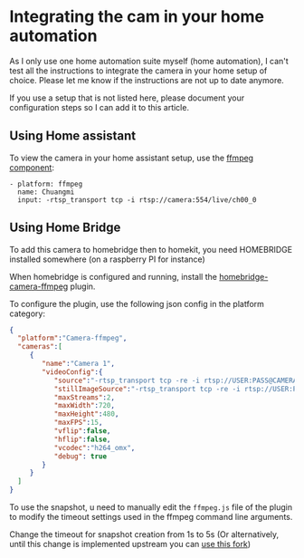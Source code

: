 # Integrating the cam in your home automation

As I only use one home automation suite myself (home automation), 
I can't test all the instructions to integrate the camera in your home setup of choice. 
Please let me know if the instructions are not up to date anymore.

If you use a setup that is not listed here, 
please document your configuration steps so I can add it to this article.


## Using Home assistant

To view the camera in your home assistant setup, 
use the [ffmpeg component](https://www.home-assistant.io/components/camera.ffmpeg/):

```
- platform: ffmpeg
  name: Chuangmi
  input: -rtsp_transport tcp -i rtsp://camera:554/live/ch00_0
```

## Using Home Bridge

To add this camera to homebridge then to homekit, you need HOMEBRIDGE installed somewhere (on a raspberry PI for instance)

When homebridge is configured and running, 
install the [homebridge-camera-ffmpeg](https://github.com/KhaosT/homebridge-camera-ffmpeg) plugin.

To configure the plugin, use the following json config in the platform category:

```json
{
  "platform":"Camera-ffmpeg",
  "cameras":[
     {
        "name":"Camera 1",
        "videoConfig":{
           "source":"-rtsp_transport tcp -re -i rtsp://USER:PASS@CAMERA_HOSTNAME:554/live/ch00_0",
           "stillImageSource":"-rtsp_transport tcp -re -i rtsp://USER:PASS@CAMERA_HOSTNAME:554/live/ch00_0 -vframes 1",
           "maxStreams":2,
           "maxWidth":720,
           "maxHeight":480,
           "maxFPS":15,
           "vflip":false,
           "hflip":false,
           "vcodec":"h264_omx",
           "debug": true
        }
     }
  ]
}
```

To use the snapshot, u need to manually edit the `ffmpeg.js` file of the plugin 
to modify the timeout settings used in the ffmpeg command line arguments.

Change the timeout for snapshot creation from 1s to 5s (Or alternatively, 
until this change is implemented upstream you can [use this fork](https://github.com/epalzeolithe/homebridge-camera-ffmpeg))

